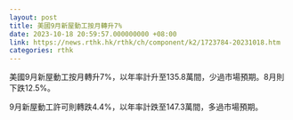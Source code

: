 ```yaml
---
layout: post
title: 美國9月新屋動工按月轉升7%
date: 2023-10-18 20:59:57.000000000 +08:00
link: https://news.rthk.hk/rthk/ch/component/k2/1723784-20231018.htm
categories: rthk
---
```


美國9月新屋動工按月轉升7%，以年率計升至135.8萬間，少過市場預期。8月則下跌12.5%。

9月新屋動工許可則轉跌4.4%，以年率計跌至147.3萬間，多過市場預期。
